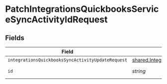 # PatchIntegrationsQuickbooksServiceSyncActivityIdRequest


## Fields

| Field                                                                                                                            | Type                                                                                                                             | Required                                                                                                                         | Description                                                                                                                      |
| -------------------------------------------------------------------------------------------------------------------------------- | -------------------------------------------------------------------------------------------------------------------------------- | -------------------------------------------------------------------------------------------------------------------------------- | -------------------------------------------------------------------------------------------------------------------------------- |
| `integrationsQuickbooksSyncActivityUpdateRequest`                                                                                | [shared.IntegrationsQuickbooksSyncActivityUpdateRequest](../../models/shared/integrationsquickbookssyncactivityupdaterequest.md) | :heavy_minus_sign:                                                                                                               | N/A                                                                                                                              |
| `id`                                                                                                                             | *string*                                                                                                                         | :heavy_check_mark:                                                                                                               | Unique identifier                                                                                                                |